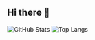 ## Hi there 👋

<!--
**cauewcampos/cauewcampos** is a ✨ _special_ ✨ repository because its `README.md` (this file) appears on your GitHub profile.

Here are some ideas to get you started:

- 🔭 I’m currently working on ...
- 🌱 I’m currently learning ...
- 👯 I’m looking to collaborate on ...
- 🤔 I’m looking for help with ...
- 💬 Ask me about ...
- 📫 How to reach me: ...
- 😄 Pronouns: ...
- ⚡ Fun fact: ...
-->


![GitHub Stats](https://github-readme-stats.vercel.app/api?username=SEU_USUARIO&show_icons=true&theme=github_dark&hide_title=false)
![Top Langs](https://github-readme-stats.vercel.app/api/top-langs/?username=SEU_USUARIO&layout=compact&theme=github_dark)
